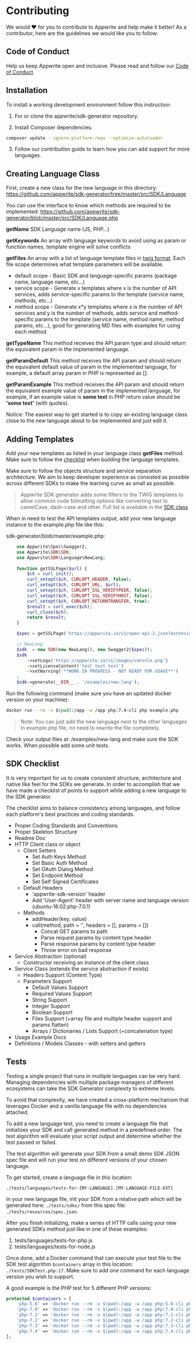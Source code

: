 # Contributing

We would ❤️ for you to contribute to Appwrite and help make it better! As a contributor, here are the guidelines we would like you to follow:

## Code of Conduct

Help us keep Appwrite open and inclusive. Please read and follow our [Code of Conduct](/CODE_OF_CONDUCT.md).

## Installation

To install a working development environment follow this instruction:

1. For or clone the appwrite/sdk-generator repository.

2. Install Composer dependencies:

```bash
composer update --ignore-platform-reqs --optimize-autoloader
```

3. Follow our contribution guide to learn how you can add support for more languages.

## Creating Language Class

First, create a new class for the new language in this directory: https://github.com/appwrite/sdk-generator/tree/master/src/SDK/Language

You can use the interface to know which methods are required to be implemented:
https://github.com/appwrite/sdk-generator/blob/master/src/SDK/Language.php

**getName**
SDK Language name (JS, PHP…)

**getKeywords**
An array with language keywords to avoid using as param or function names, template engine will solve conflicts

**getFiles**
An array with a list of language template files in [twig format](https://twig.symfony.com/). 
Each file scope determines what template parameters will be available.

* default scope - Basic SDK and language-specific params (package name, language name, etc…)
* service scope - Generate x templates where x is the number of API services, adds service-specific params to the template (service name, methods, etc…)
* method scope - Generate x*y templates where x is the number of API services and y is the number of methods, adds service and method-specific params to the template (service name, method name, method params, etc…), good for generating MD files with examples for using each method

**getTypeName**
This method receives the API param type and should return the equivalent param in the implemented language.

**getParamDefault**
This method receives the API param and should return the equivalent default value of param in the implemented language, for example, a default array param in PHP is represented as [].

**getParamExample**
This method receives the API param and should return the equivalent example value of param in the implemented language, for example, if an example value is **some text** in PHP return value should be **'some text'** (with quotes).

Notice: The easiest way to get started is to copy an existing language class close to the new language about to be implemented and just edit it.

## Adding Templates

Add your new templates as listed in your language class **getFiles** method. Make sure to follow the [checklist](https://github.com/appwrite/sdk-generator#sdk-checklist) when building the language templates.

Make sure to follow the objects structure and service separation architecture. We aim to keep developer experience as consisted as possible across different SDKs to make the learning curve as small as possible.

> Appwrite SDK generator adds some filters to the TWIG templates to allow common code fotmatting options like converting text to camelCase, dash-case and other. Full list is available in the [SDK class](https://github.com/appwrite/sdk-generator/blob/master/src/SDK/SDK.php#L62)

When in need to test the API templates output, add your new language instance to the example.php file like this:

sdk-generator/blob/master/example.php:

```php
    use Appwrite\Spec\Swagger2;
    use Appwrite\SDK\SDK;
    use Appwrite\SDK\Language\NewLang;
    
    function getSSLPage($url) {
        $ch = curl_init();
        curl_setopt($ch, CURLOPT_HEADER, false);
        curl_setopt($ch, CURLOPT_URL, $url);
        curl_setopt($ch, CURLOPT_SSL_VERIFYPEER, false);
        curl_setopt($ch, CURLOPT_SSL_VERIFYHOST, false);
        curl_setopt($ch, CURLOPT_RETURNTRANSFER, true);
        $result = curl_exec($ch);
        curl_close($ch);
        return $result;
    }

    $spec = getSSLPage('https://appwrite.io/v1/open-api-2.json?extensions=1');

    // NewLang
    $sdk  = new SDK(new NewLang(), new Swagger2($spec));
    $sdk
        ->setLogo('https://appwrite.io/v1/images/console.png')
        ->setLicenseContent('test test test')
        ->setWarning('**WORK IN PROGRESS - NOT READY FOR USAGE**')
    ;
    $sdk->generate(__DIR__ . '/examples/new-lang');
```

Run the following command (make sure you have an updated docker version on your machine):

```bash
docker run --rm -v $(pwd):/app -w /app php:7.4-cli php example.php
```

>Note: You can just add the new language next to the other languages in example.php file, no need to rewrite the file completely.

Check your output files at: /examples/new-lang and make sure the SDK works. When possible add some unit tests.

## SDK Checklist

It is very important for us to create consistent structure, architecture and native like feel for the SDKs we generate.
In order to accomplish that we have made a checklist of points to support while adding a new language to the SDK generator.

The checklist aims to balance consistency among languages, and follow each platform's best practices and coding standards.

* Proper Coding Standards and Conventions
* Proper Skeleton Structure
* Readme Doc
* HTTP Client class or object
    * Client Setters
        * Set Auth Keys Method
        * Set Basic Auth Method
        * Set OAuth Dialog Method
        * Set Endpoint Method
        * Set Self Signed Certificates
    * Default Headers
        * 'appwrite-sdk-version' header
        * Add 'User-Agent' header with server name and language version (ubuntu-18.02:php-7.0.1)
    * Methods
        * addHeader(key, value)
        * call(method, path = '', headers = [], params = [])
            * Concat GET params to path
            * Parse request params by content type header
            * Parse response params by content type header
            * Throw error on bad response
* Service Abstraction (optional)
    * Constructor receiving an instance of the client class 
* Service Class (extends the service abstraction if exists)
    * Headers Support (Content Type)
    * Parameters Support
        * Default Values Support
        * Required Values Support
        * String Support
        * Integer Support
        * Boolean Support
        * Files Support (+array file and multiple header support and params flatten)
        * Arrays / Dictionaries / Lists Support (+concatenation type)
* Usage Example Docs
* Definitions / Models Classes - with setters and getters

## Tests

Testing a single project that runs in multiple languages can be very hard. Managing dependencies with multiple package managers of different ecosystems can take the SDK Generator complexity to extreme levels.

To avoid that complexity, we have created a cross-platform mechanism that leverages Docker and a vanilla language file with no dependencies attached.

To add a new language test, you need to create a language file that initializes your SDK and call generated method in a predefined order. The test algorithm will evaluate your script output and determine whether the test passed or failed.

The test algorithm will generate your SDK from a small demo SDK JSON spec file and will run your test on different versions of your chosen language.

To get started, create a language file in this location:

`./tests/languages/tests-for-[MY-LANGUAGE].[MY-LANGUAGE-FILE-EXT]`

In your new language file, init your SDK from a relative path which will be generated here: `./tests/sdks/` from this spec file: `./tests/resources/spec.json`.

After you finish initializing, make a series of HTTP calls using your new generated SDKs method just like in one of these examples:

1. tests/languages/tests-for-php.js
2. tests/languages/tests-for-node.js

Once done, add a Docker command that can execute your test file to the SDK test algorithm `$containers` array in this location: `./tests/SDKTest.php:17`. Make sure to add one command for each language version you wish to support.

A good example is the PHP test for 5 different PHP versions:

```php
protected $containers = [
    'php-5.6' => 'docker run --rm -v $(pwd):/app -w /app php:5.6-cli php tests/languages/tests-for-php.php',
    'php-7.0' => 'docker run --rm -v $(pwd):/app -w /app php:7.0-cli php tests/languages/tests-for-php.php',
    'php-7.1' => 'docker run --rm -v $(pwd):/app -w /app php:7.1-cli php tests/languages/tests-for-php.php',
    'php-7.2' => 'docker run --rm -v $(pwd):/app -w /app php:7.2-cli php tests/languages/tests-for-php.php',
    'php-7.3' => 'docker run --rm -v $(pwd):/app -w /app php:7.3-cli php tests/languages/tests-for-php.php',
    'php-7.4' => 'docker run --rm -v $(pwd):/app -w /app php:7.4-cli php tests/languages/tests-for-php.php',
];
```